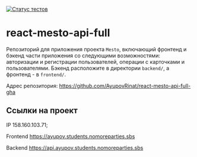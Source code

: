 [![Статус тестов](../../actions/workflows/tests.yml/badge.svg)](../../actions/workflows/tests.yml)

# react-mesto-api-full
Репозиторий для приложения проекта `Mesto`, включающий фронтенд и бэкенд части приложения со следующими возможностями: авторизации и регистрации пользователей, операции с карточками и пользователями. Бэкенд расположите в директории `backend/`, а фронтенд - в `frontend/`.

Адрес репозитория: https://github.com/AyupovRinat/react-mesto-api-full-gha

## Ссылки на проект

IP 158.160.103.71;

Frontend https://ayupov.students.nomoreparties.sbs

Backend https://api.ayupov.students.nomoreparties.sbs
